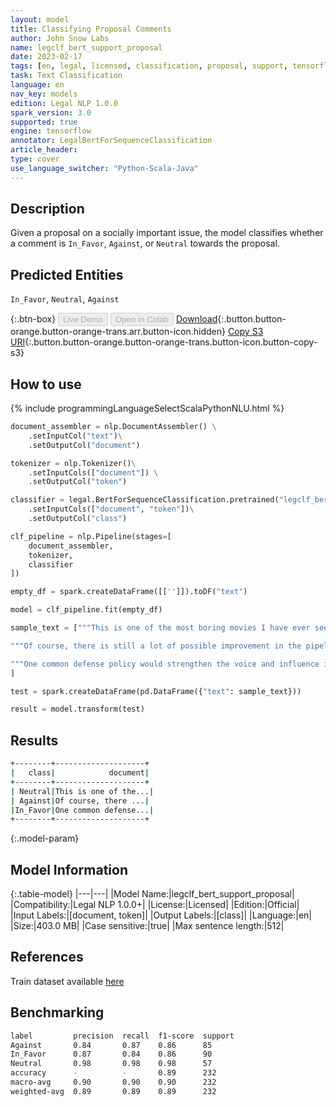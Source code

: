 ```yaml
---
layout: model
title: Classifying Proposal Comments
author: John Snow Labs
name: legclf_bert_support_proposal
date: 2023-02-17
tags: [en, legal, licensed, classification, proposal, support, tensorflow]
task: Text Classification
language: en
nav_key: models
edition: Legal NLP 1.0.0
spark_version: 3.0
supported: true
engine: tensorflow
annotator: LegalBertForSequenceClassification
article_header:
type: cover
use_language_switcher: "Python-Scala-Java"
---
```


## Description

Given a proposal on a socially important issue, the model classifies whether a comment is `In_Favor`, `Against`, or `Neutral` towards the proposal.

## Predicted Entities

`In_Favor`, `Neutral`, `Against`

{:.btn-box}
<button class="button button-orange" disabled>Live Demo</button>
<button class="button button-orange" disabled>Open in Colab</button>
[Download](https://s3.amazonaws.com/auxdata.johnsnowlabs.com/legal/models/legclf_bert_support_proposal_en_1.0.0_3.0_1676599695968.zip){:.button.button-orange.button-orange-trans.arr.button-icon.hidden}
[Copy S3 URI](s3://auxdata.johnsnowlabs.com/legal/models/legclf_bert_support_proposal_en_1.0.0_3.0_1676599695968.zip){:.button.button-orange.button-orange-trans.button-icon.button-copy-s3}

## How to use



<div class="tabs-box" markdown="1">
{% include programmingLanguageSelectScalaPythonNLU.html %}

```python
document_assembler = nlp.DocumentAssembler() \
    .setInputCol("text")\
    .setOutputCol("document")

tokenizer = nlp.Tokenizer()\
    .setInputCols(["document"]) \
    .setOutputCol("token")

classifier = legal.BertForSequenceClassification.pretrained("legclf_bert_support_proposal", "en", "legal/models")\
    .setInputCols(["document", "token"])\
    .setOutputCol("class")

clf_pipeline = nlp.Pipeline(stages=[
    document_assembler, 
    tokenizer,
    classifier    
])

empty_df = spark.createDataFrame([['']]).toDF("text")

model = clf_pipeline.fit(empty_df)

sample_text = ["""This is one of the most boring movies I have ever seen, its horrible. Christopher Lee is good but he is hardly in it, the only good part is the opening scene. Don't be fooled by the title. "End of the World" is truly a bad movie, I stopped watching it close to the end it was so bad, only for die-hard b-movie fans that have the brain to stand this vomit.""",

"""Of course, there is still a lot of possible improvement in the pipeline, but we definitely don't have to wait for some genius new technology to start. Why am I so definitely against this proposal though it sounds so reasonable and helpful? I'm definitely against the notion that we'll have to wait for a new genius industrial technology to show up to even think of starting a proper transformation. In my opinion, the opposite is true: We have to start right now with what we have & by the way develop better concepts of how to use all the technology & methods already available optimally. And for me, nuclear energy which is - by the way - relaunched with this proposal, is definitely not part of the game, not even in the modular mini-nuke version of Mr. Gates. There are people who know much more about renewable energy than Mr. Gates & completely energy independent who hate that book because of this crap.""",

"""One common defense policy would strengthen the voice and influence in our own backyard. A strong EU army can be a stabilizing factor in the unstable regions around our continent. We Europeans should take our safety and defense into our own hands and not rely on the US to do it for us."""
]

test = spark.createDataFrame(pd.DataFrame({"text": sample_text}))

result = model.transform(test)
```

</div>

## Results

```bash
+--------+--------------------+
|   class|            document|
+--------+--------------------+
| Neutral|This is one of the...|
| Against|Of course, there ...|
|In_Favor|One common defense...|
+--------+--------------------+
```

{:.model-param}
## Model Information

{:.table-model}
|---|---|
|Model Name:|legclf_bert_support_proposal|
|Compatibility:|Legal NLP 1.0.0+|
|License:|Licensed|
|Edition:|Official|
|Input Labels:|[document, token]|
|Output Labels:|[class]|
|Language:|en|
|Size:|403.0 MB|
|Case sensitive:|true|
|Max sentence length:|512|

## References

Train dataset available [here](https://touche.webis.de/clef23/touche23-web/multilingual-stance-classification.html#data)

## Benchmarking

```bash
label         precision  recall  f1-score  support 
Against       0.84       0.87    0.86      85      
In_Favor      0.87       0.84    0.86      90      
Neutral       0.98       0.98    0.98      57      
accuracy      -          -       0.89      232     
macro-avg     0.90       0.90    0.90      232     
weighted-avg  0.89       0.89    0.89      232   
```
